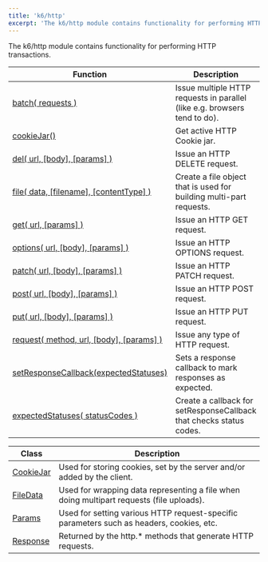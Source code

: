 ```yaml
---
title: 'k6/http'
excerpt: 'The k6/http module contains functionality for performing HTTP transactions.'
---
```


The k6/http module contains functionality for performing HTTP transactions.

| Function                                                                                                 | Description                                                               |
| -------------------------------------------------------------------------------------------------------- | ------------------------------------------------------------------------- |
| [batch( requests )](/v0.31/javascript-api/k6-http/batch-requests)                                        | Issue multiple HTTP requests in parallel (like e.g. browsers tend to do). |
| [cookieJar()](/v0.31/javascript-api/k6-http/cookiejar-method)                                            | Get active HTTP Cookie jar.                                               |
| [del( url, [body], [params] )](/v0.31/javascript-api/k6-http/del-url-body-params)                        | Issue an HTTP DELETE request.                                             |
| [file( data, [filename], [contentType] )](/v0.31/javascript-api/k6-http/file-data-filename-contenttype)  | Create a file object that is used for building multi-part requests.       |
| [get( url, [params] )](/v0.31/javascript-api/k6-http/get-url-params)                                     | Issue an HTTP GET request.                                                |
| [options( url, [body], [params] )](/v0.31/javascript-api/k6-http/options-url-body-params)                | Issue an HTTP OPTIONS request.                                            |
| [patch( url, [body], [params] )](/v0.31/javascript-api/k6-http/patch-url-body-params)                    | Issue an HTTP PATCH request.                                              |
| [post( url, [body], [params] )](/v0.31/javascript-api/k6-http/post-url-body-params)                      | Issue an HTTP POST request.                                               |
| [put( url, [body], [params] )](/v0.31/javascript-api/k6-http/put-url-body-params)                        | Issue an HTTP PUT request.                                                |
| [request( method, url, [body], [params] )](/v0.31/javascript-api/k6-http/request-method-url-body-params) | Issue any type of HTTP request.                                           |
| [setResponseCallback(expectedStatuses)](/v0.31/javascript-api/k6-http/setresponsecallback-callback)      | Sets a response callback to mark responses as expected.                   |
| [expectedStatuses( statusCodes )](/v0.31/javascript-api/k6-http/expectedstatuses-statuses)               | Create a callback for setResponseCallback that checks status codes.       |

| Class                                                | Description                                                                              |
| ---------------------------------------------------- | ---------------------------------------------------------------------------------------- |
| [CookieJar](/v0.31/javascript-api/k6-http/cookiejar) | Used for storing cookies, set by the server and/or added by the client.                  |
| [FileData](/v0.31/javascript-api/k6-http/filedata)   | Used for wrapping data representing a file when doing multipart requests (file uploads). |
| [Params](/v0.31/javascript-api/k6-http/params)       | Used for setting various HTTP request-specific parameters such as headers, cookies, etc. |
| [Response](/v0.31/javascript-api/k6-http/response)   | Returned by the http.\* methods that generate HTTP requests.                             |
